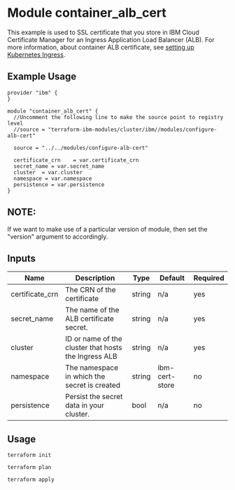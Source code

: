# Module container_alb_cert

This example is used to SSL certificate that you store in IBM Cloud Certificate Manager for an Ingress Application Load Balancer (ALB). For more information, about container ALB certificate, see [setting up Kubernetes Ingress](https://cloud.ibm.com/docs/containers?topic=containers-ingress-types).

## Example Usage
```
provider "ibm" {
}

module "container_alb_cert" {
  //Uncomment the following line to make the source point to registry level
  //source = "terraform-ibm-modules/cluster/ibm//modules/configure-alb-cert"

  source = "../../modules/configure-alb-cert"

  certificate_crn    = var.certificate_crn
  secret_name = var.secret_name
  cluster  = var.cluster
  namespace = var.namespace
  persistence = var.persistence
}
```
## NOTE:

If we want to make use of a particular version of module, then set the "version" argument to accordingly.


<!-- BEGINNING OF PRE-COMMIT-TERRAFORM DOCS HOOK -->
## Inputs

| Name          | Description                                           | Type   | Default        | Required |
|---------------|-------------------------------------------------------|--------|----------------|----------|
| certificate_crn      | The CRN of the certificate                            | string | n/a            | yes      |
| secret_name   | The name of the ALB certificate secret.               | string | n/a            | yes      |
| cluster    | ID or name of the cluster that hosts the Ingress ALB      | string | n/a            | yes      |
| namespace     | The namespace in which the secret is created          | string | ibm-cert-store | no       |
| persistence   | Persist the secret data in your cluster.              | bool   | n/a            | no       |


<!-- END OF PRE-COMMIT-TERRAFORM DOCS HOOK -->


## Usage
```
terraform init

terraform plan

terraform apply
```

